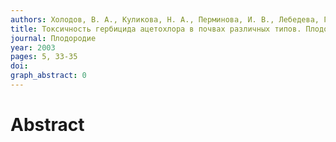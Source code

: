 ```yaml
---
authors: Холодов, В. А., Куликова, Н. А., Перминова, И. В., Лебедева, Г. Ф.
title: Токсичность гербицида ацетохлора в почвах различных типов. Плодородие
journal: Плодородие
year: 2003
pages: 5, 33-35
doi: 
graph_abstract: 0
---
```


# Abstract 

 